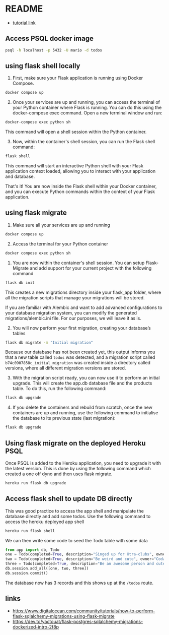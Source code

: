 # README

- [tutorial link](https://dev.to/yactouat/flask-postgres-sqlalchemy-migrations-dockerized-intro-2f8p)

## Access PSQL docker image

```bash
psql -h localhost -p 5432 -U mario -d todos
```

## using flask shell locally

1. First, make sure your Flask application is running using Docker Compose.

```bash
docker compose up
```

2.  Once your services are up and running, you can access the terminal of your Python container where Flask is running. You can do this using the docker-compose exec command. Open a new terminal window and run:

```bash
docker-compose exec python sh
```

This command will open a shell session within the Python container.

3. Now, within the container's shell session, you can run the Flask shell command:

```bash
flask shell
```

This command will start an interactive Python shell with your Flask application context loaded, allowing you to interact with your application and database.

That's it! You are now inside the Flask shell within your Docker container, and you can execute Python commands within the context of your Flask application.

## using flask migrate

1. Make sure all your services are up and running

```bash
docker compose up
```

2. Access the terminal for your Python container

```bash
docker compose exec python sh
```

1. You are now within the container's shell session. You can setup Flask-Migrate and add support for your current project with the following command

```bash
flask db init
```

This creates a new migrations directory inside your flask_app folder, where all the migration scripts that manage your migrations will be stored.

If you are familiar with Alembic and want to add advanced configurations to your database migration system, you can modify the generated migrations/alembic.ini file. For our purposes, we will leave it as is.

2. You will now perform your first migration, creating your database’s tables

```bash
flask db migrate -m "Initial migration"
```

Because our database has not been created yet, this output informs you that a new table called `todos` was detected, and a migration script called `b74c0907858c_initial_migration` was created inside a directory called versions, where all different migration versions are stored.

3. With the migration script ready, you can now use it to perform an initial upgrade. This will create the app.db database file and the products table. To do this, run the following command:

```bash
flask db upgrade
```

4. If you delete the containers and rebuild from scratch, once the new containers are up and running, use the following command to initialise the database to its previous state (last migration):

```bash
flask db upgrade
```

## Using flask migrate on the deployed Heroku PSQL

Once PSQL is added to the Heroku application, you need to upgrade it with the latest version. This is done by using the following command which created a one off dyno and then uses flask migrate.

```bash
heroku run flask db upgrade
```

## Access flask shell to update DB directly

This was good practice to access the app shell and manipulate the database directly and add some todos. Use the following command to access the heroku deployed app shell

```bash
heroku run flask shell
```

We can then write some code to seed the Todo table with some data

```python
from app import db, Todo
one = Todo(completed=True, description="Singed up for Xtra-clubs", owner="Mario")
two = Todo(completed=True, description="Be weird and cute", owner="Coda")
three = Todo(completed=True, description="Be an awesome person and cute", owner="Ali")
db.session.add_all([one, two, three])
db.session.commit()
```

The database now has 3 records and this shows up at the `/todos` route.

## links

- https://www.digitalocean.com/community/tutorials/how-to-perform-flask-sqlalchemy-migrations-using-flask-migrate
- https://dev.to/yactouat/flask-postgres-sqlalchemy-migrations-dockerized-intro-2f8p

```

```

